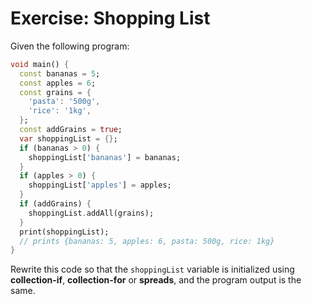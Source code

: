 # Exercise: Shopping List

Given the following program:

```dart
void main() {
  const bananas = 5;
  const apples = 6;
  const grains = {
    'pasta': '500g',
    'rice': '1kg',
  };
  const addGrains = true;
  var shoppingList = {};
  if (bananas > 0) {
    shoppingList['bananas'] = bananas;
  }
  if (apples > 0) {
    shoppingList['apples'] = apples;
  }
  if (addGrains) {
    shoppingList.addAll(grains);
  }
  print(shoppingList);
  // prints {bananas: 5, apples: 6, pasta: 500g, rice: 1kg}
}
```

Rewrite this code so that the `shoppingList` variable is initialized using **collection-if**, **collection-for** or **spreads**, and the program output is the same.




